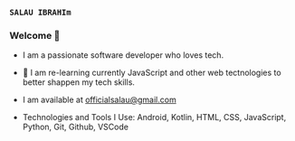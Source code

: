 ### `SALAU IBRAHIm`

### Welcome 👋
* I am a passionate software developer who loves tech.

* 🌱 I am re-learning currently JavaScript and other web tectnologies to better shappen my tech skills.

* I am available at officialsalau@gmail.com

* Technologies and Tools I Use:
	Android, Kotlin, HTML, CSS, JavaScript, Python, Git, Github, VSCode
